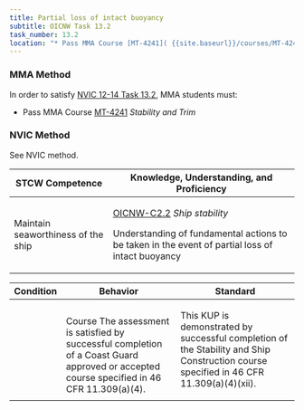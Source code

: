 ```yaml
---
title: Partial loss of intact buoyancy
subtitle: OICNW Task 13.2 
task_number: 13.2
location: "* Pass MMA Course [MT-4241]( {{site.baseurl}}/courses/MT-4241) *Stability and Trim*" 
---
```



### MMA Method

In order to satisfy  [NVIC 12-14  Task  13.2]({{site.baseurl}}/assets/images/nvic-12-14.pdf), MMA students must:

* Pass MMA Course [MT-4241]( {{site.baseurl}}/courses/MT-4241) *Stability and Trim*


### NVIC Method

<a onclick="togglevisibility('nvic_methods')" >See NVIC method.</a>

<div id='nvic_methods' class='hide'>

<table>
<thead>
<tr>
<th class='forty'> STCW Competence </th>
<th class='sixty'> Knowledge, Understanding, and Proficiency </th>
</tr>
</thead>




<tbody>
<tr><td markdown='1'>

Maintain seaworthiness of the ship

</td><td markdown='1'>

[OICNW-C2.2](../../tables/21.html#OICNW-C2.2) *Ship stability*

Understanding of fundamental actions to be taken in the event of partial loss of intact buoyancy

</td></tr>


</tbody>
</table>


<table>
<thead>
<tr><th class='twenty'>  Condition </th><th class='twenty'> Behavior </th><th  class='sixty'>Standard </th></tr>
</thead>
<tbody >



<tr><td markdown='1'>


</td><td markdown='1'>


<br>

<div class="tooltip">Course
<span class="tooltiptext">
The assessment is satisfied by successful completion of a Coast Guard approved or accepted course specified in 46 CFR 11.309(a)(4).
</span>
</div>


</td><td markdown='1'>

This KUP is demonstrated by successful completion of the Stability and Ship Construction course specified in 46 CFR 11.309(a)(4)(xii).

</td></tr>
</tbody>
</table>
</div>
